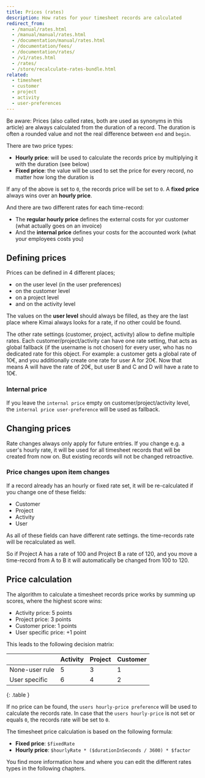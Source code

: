 ```yaml
---
title: Prices (rates)
description: How rates for your timesheet records are calculated
redirect_from: 
  - /manual/rates.html
  - /manual/manual/rates.html
  - /documentation/manual/rates.html
  - /documentation/fees/
  - /documentation/rates/
  - /v1/rates.html
  - /rates/
  - /store/recalculate-rates-bundle.html
related:
  - timesheet
  - customer
  - project
  - activity
  - user-preferences
---
```


Be aware: Prices (also called rates, both are used as synonyms in this article) are always calculated from the duration of a record. 
The duration is often a rounded value and not the real difference between `end` and `begin`.

There are two price types:

- __Hourly price__: will be used to calculate the records price by multiplying it with the duration (see below)
- __Fixed price__: the value will be used to set the price for every record, no matter how long the duration is 

If any of the above is set to `0`, the records price will be set to `0`.
A __fixed price__ always wins over an __hourly price__.

And there are two different rates for each time-record:

- The __regular hourly price__ defines the external costs for yor customer (what actually goes on an invoice)
- And the __internal price__ defines your costs for the accounted work (what your employees costs you) 

## Defining prices

Prices can be defined in 4 different places;

- on the user level (in the user preferences)
- on the customer level
- on a project level
- and on the activity level

The values on the **user level** should always be filled, as they are the last place where Kimai always looks for a rate, if no other could be found.

The other rate settings (customer, project, activity) allow to define multiple rates.
Each customer/project/activity can have one rate setting, that acts as global fallback (if the username is not chosen) for every user, who has no dedicated rate for this object. 
For example: a customer gets a global rate of 10€, and you additionally create one rate for user A for 20€. Now that means A will have the rate of 20€, but user B and C and D will have a rate to 10€. 

### Internal price

If you leave the `internal price` empty on customer/project/activity level, the `internal price user-preference` will be used as fallback.  

## Changing prices

Rate changes always only apply for future entries. If you change e.g. a user's hourly rate, it will be used for all 
timesheet records that will be created from now on. But existing records will not be changed retroactive.

### Price changes upon item changes 

If a record already has an hourly or fixed rate set, it will be re-calculated if you change one of these fields:

- Customer
- Project
- Activity
- User

As all of these fields can have different rate settings. the time-records rate will be recalculated as well.

So if Project A has a rate of 100 and Project B a rate of 120, and you move a time-record from A to B it will automatically be changed from 100 to 120.

## Price calculation

The algorithm to calculate a timesheet records price works by summing up scores, where the highest score wins:

- Activity price: 5 points
- Project price: 3 points
- Customer price: 1 points
- User specific price: +1 point

This leads to the following decision matrix:

|                | Activity  | Project | Customer |
|----------------|-----------|---------|----------|
| None-user rule | 5         | 3       | 1        |
| User specific  | 6         | 4       | 2        |
{: .table }

If no price can be found, the `users hourly-price preference` will be used to calculate the records rate.
In case that the `users hourly-price` is not set or equals `0`, the records rate will be set to `0`.

The timesheet price calculation is based on the following formula:

- __Fixed price__: `$fixedRate`
- __Hourly price__: `$hourlyRate * ($durationInSeconds / 3600) * $factor`


You find more information how and where you can edit the different rates types in the following chapters.
